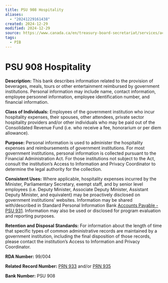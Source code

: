 ```yaml
---
title: PSU 908 Hospitality
aliases:
  - "20241229161438"
created: 2024-12-29
modified: 2024-12-29
source: https://www.canada.ca/en/treasury-board-secretariat/services/access-information-privacy/access-information/info-source/standard-personal-information-banks.html
tags:
  - PIB
---
```

# PSU 908 Hospitality

**Description:** This bank describes information related to the provision of beverages, meals, tours or other entertainment reimbursed by government institutions. Personal information may include name, contact information, employee personnel information, employee identification number, and financial information.

**Class of Individuals:** Employees of the government institution who incur hospitality expenses, their spouses, other attendees, private sector hospitality providers and/or other individuals who may be paid out of the Consolidated Revenue Fund (i.e. who receive a fee, honorarium or per diem allowance).

**Purpose:** Personal information is used to administer the hospitality expenses and reimbursements of government institutions. For most government institutions, personal information is collected pursuant to the Financial Administration Act. For those institutions not subject to the Act, consult the institution’s Access to Information and Privacy Coordinator to determine the legal authority for the collection.

**Consistent Uses:** Where applicable, hospitality expenses incurred by the Minister, Parliamentary Secretary, exempt staff, and by senior level employees (i.e. Deputy Minister, Associate Deputy Minister, Assistant Deputy Minister, and equivalent) may be proactively disclosed on government institutions’ websites. Information may be shared with/described in Standard Personal Information Bank [Accounts Payable - PSU 931](https://www.canada.ca/en/treasury-board-secretariat/services/access-information-privacy/access-information/info-source/standard-personal-information-banks.html#psu931). Information may also be used or disclosed for program evaluation and reporting purposes.

**Retention and Disposal Standards:** For information about the length of time that specific types of common administrative records are maintained by a government institution, including the final disposition of those records, please contact the institution’s Access to Information and Privacy Coordinator.

**RDA Number:** 99/004

**Related Record Number:** [PRN 933](https://www.canada.ca/en/treasury-board-secretariat/services/access-information-privacy/access-information/information-about-programs-information-holdings/standard-classes-records.html#prn933) and/or [PRN 935](https://www.canada.ca/en/treasury-board-secretariat/services/access-information-privacy/access-information/information-about-programs-information-holdings/standard-classes-records.html#prn935)

**Bank Number:** PSU 908
